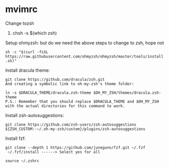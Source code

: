 # mvimrc
Change tozsh
1. chsh -s $(which zsh)

Setup ohmyzsh:
but do we need the above steps to change to zsh, hope not

`sh -c "$(curl -fsSL https://raw.githubusercontent.com/ohmyzsh/ohmyzsh/master/tools/install.sh)"`

Install dracula theme:
```
git clone https://github.com/dracula/zsh.git
And creating a symbolic link to oh-my-zsh's theme folder:

ln -s $DRACULA_THEME/dracula.zsh-theme $OH_MY_ZSH/themes/dracula.zsh-theme
P.S.: Remember that you should replace $DRACULA_THEME and $OH_MY_ZSH with the actual directories for this command to work.
```

Install zsh-autosuggestions:

`git clone https://github.com/zsh-users/zsh-autosuggestions ${ZSH_CUSTOM:-~/.oh-my-zsh/custom}/plugins/zsh-autosuggestions`


Install fzf:
```
git clone --depth 1 https://github.com/junegunn/fzf.git ~/.fzf
 ~/.fzf/install ------> Select yes for all

source ~/.zshrc
```
```
